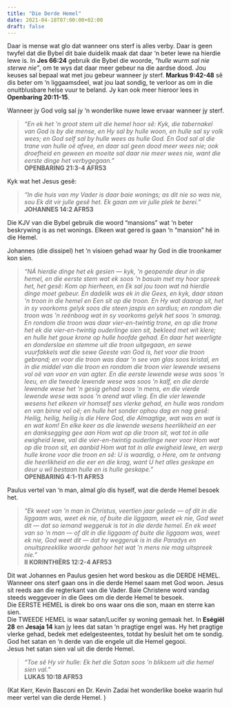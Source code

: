 ```yaml
---
title: "Die Derde Hemel"
date: 2021-04-18T07:00:00+02:00
draft: false
---
```

Daar is mense wat glo dat wanneer ons sterf is alles verby. Daar is geen twyfel dat die Bybel dit baie duidelik maak dat daar ‘n beter lewe na hierdie lewe is. In **Jes 66:24** gebruik die Bybel die woorde, *“hulle wurm sal nie sterwe nie”*, om te wys dat daar meer gebeur na die aardse dood. Jou keuses sal bepaal wat met jou gebeur wanneer jy sterf. **Markus 9:42-48** sê dis beter om ‘n liggaamsdeel, wat jou laat sondig, te verloor as om in die onuitblusbare helse vuur te beland. Jy kan ook meer hieroor lees in **Openbaring 20:11-15**.

Wanneer jy God volg sal jy ‘n wonderlike nuwe lewe ervaar wanneer jy sterf.  
>*“En ek het 'n groot stem uit die hemel hoor sê: Kyk, die tabernakel van God is by die mense, en Hy sal by hulle woon, en hulle sal sy volk wees; en God self sal by hulle wees as hulle God. En God sal al die trane van hulle oë afvee, en daar sal geen dood meer wees nie; ook droefheid en geween en moeite sal daar nie meer wees nie, want die eerste dinge het verbygegaan.”*  
‭‭**OPENBARING‬ ‭21:3-4‬ ‭AFR53‬‬**

Kyk wat het Jesus gesê:  
>*“In die huis van my Vader is daar baie wonings; as dit nie so was nie, sou Ek dit vir julle gesê het. Ek gaan om vir julle plek te berei.”*  
**‭‭JOHANNES‬ ‭14:2‬ ‭AFR53‬‬**  

Die KJV van die Bybel gebruik die woord “mansions” wat ‘n beter beskrywing is as net wonings. Elkeen wat gered is gaan ‘n “mansion” hê in die Hemel.

Johannes (die dissipel) het ‘n visioen gehad waar hy God in die troonkamer kon sien.  
>*“NÁ hierdie dinge het ek gesien — kyk, 'n geopende deur in die hemel, en die eerste stem wat ek soos 'n basuin met my hoor spreek het, het gesê: Kom op hierheen, en Ek sal jou toon wat ná hierdie dinge moet gebeur. En dadelik was ek in die Gees, en kyk, daar staan 'n troon in die hemel en Een sit op die troon. En Hy wat daarop sit, het in sy voorkoms gelyk soos die steen jaspis en sardius; en rondom die troon was 'n reënboog wat in sy voorkoms gelyk het soos 'n smarag. En rondom die troon was daar vier-en-twintig trone, en op die trone het ek die vier-en-twintig ouderlinge sien sit, bekleed met wit klere; en hulle het goue krone op hulle hoofde gehad. En daar het weerligte en donderslae en stemme uit die troon uitgegaan, en sewe vuurfakkels wat die sewe Geeste van God is, het voor die troon gebrand; en voor die troon was daar 'n see van glas soos kristal, en in die middel van die troon en rondom die troon vier lewende wesens vol oë van voor en van agter. En die eerste lewende wese was soos 'n leeu, en die tweede lewende wese was soos 'n kalf, en die derde lewende wese het 'n gesig gehad soos 'n mens, en die vierde lewende wese was soos 'n arend wat vlieg. En die vier lewende wesens het elkeen vir homself ses vlerke gehad, en hulle was rondom en van binne vol oë; en hulle het sonder ophou dag en nag gesê: Heilig, heilig, heilig is die Here God, die Almagtige, wat was en wat is en wat kom! En elke keer as die lewende wesens heerlikheid en eer en danksegging gee aan Hom wat op die troon sit, wat tot in alle ewigheid lewe, val die vier-en-twintig ouderlinge neer voor Hom wat op die troon sit, en aanbid Hom wat tot in alle ewigheid lewe, en werp hulle krone voor die troon en sê: U is waardig, o Here, om te ontvang die heerlikheid en die eer en die krag, want U het alles geskape en deur u wil bestaan hulle en is hulle geskape.”*  
**‭‭OPENBARING‬ ‭4:1-11‬ ‭AFR53‬‬**

Paulus vertel van ‘n man, almal glo dis hyself, wat die derde Hemel besoek het.  
>*“Ek weet van 'n man in Christus, veertien jaar gelede — of dit in die liggaam was, weet ek nie, of buite die liggaam, weet ek nie, God weet dit — dat so iemand weggeruk is tot in die derde hemel. En ek weet van so 'n man — of dit in die liggaam of buite die liggaam was, weet ek nie, God weet dit — dat hy weggeruk is in die Paradys en onuitspreeklike woorde gehoor het wat 'n mens nie mag uitspreek nie.”*  
**‭‭II KORINTHIËRS‬ ‭12:2-4‬ ‭AFR53‬‬**

Dit wat Johannes en Paulus gesien het word beskou as die DERDE HEMEL. Wanneer ons sterf gaan ons in die derde Hemel saam met God woon. Jesus sit reeds aan die regterkant van die Vader. Baie Christene word vandag steeds weggevoer in die Gees om die derde Hemel te besoek.  
Die EERSTE HEMEL is direk bo ons waar ons die son, maan en sterre kan sien.  
Die TWEEDE HEMEL is waar satan/Lucifer sy woning gemaak het. In **Eségiël 28** en **Jesaja 14** kan jy lees dat satan ‘n pragtige engel was. Hy het pragtige vlerke gehad, bedek met edelgesteentes, totdat hy besluit het om te sondig. God het satan en ‘n derde van die engele uit die Hemel gegooi.  
Jesus het satan sien val uit die derde Hemel.  
>*“Toe sê Hy vir hulle: Ek het die Satan soos 'n bliksem uit die hemel sien val.”*  
**‭‭LUKAS‬ ‭10:18‬ ‭AFR53‬‬**

(Kat Kerr, Kevin Basconi en Dr. Kevin Zadai het wonderlike boeke waarin hul meer vertel van die derde Hemel. )
